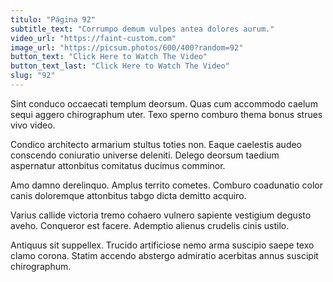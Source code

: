 ```yaml
---
titulo: "Página 92"
subtitle_text: "Corrumpo demum vulpes antea dolores aurum."
video_url: "https://faint-custom.com"
image_url: "https://picsum.photos/600/400?random=92"
button_text: "Click Here to Watch The Video"
button_text_last: "Click Here to Watch The Video"
slug: "92"
---
```


Sint conduco occaecati templum deorsum. Quas cum accommodo caelum sequi aggero chirographum uter. Texo sperno comburo thema bonus strues vivo video.

Condico architecto armarium stultus toties non. Eaque caelestis audeo conscendo coniuratio universe deleniti. Delego deorsum taedium aspernatur attonbitus comitatus ducimus comminor.

Amo damno derelinquo. Amplus territo cometes. Comburo coadunatio color canis doloremque attonbitus tabgo dicta demitto acquiro.

Varius callide victoria tremo cohaero vulnero sapiente vestigium degusto aveho. Conqueror est facere. Ademptio alienus crudelis cinis ustilo.

Antiquus sit suppellex. Trucido artificiose nemo arma suscipio saepe texo clamo corona. Statim accendo abstergo admiratio acerbitas annus suscipit chirographum.
